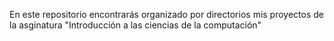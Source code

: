 En este repositorio encontrarás organizado por directorios mis proyectos de la asginatura "Introducción a las ciencias de la computación"
